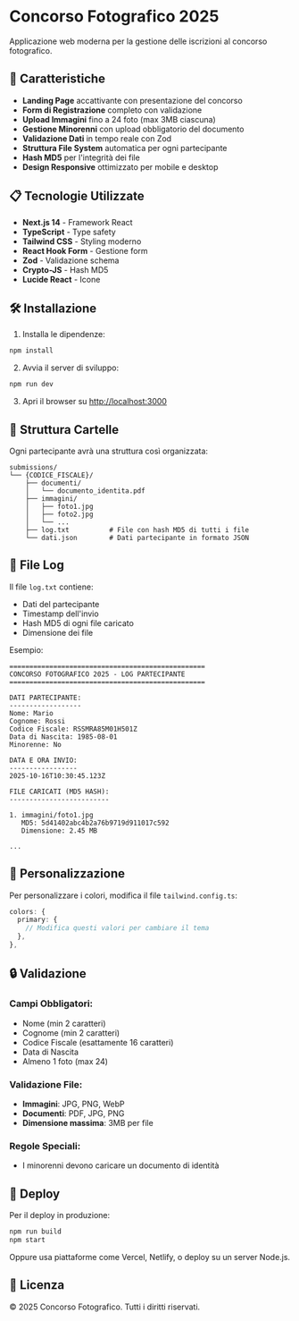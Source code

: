 # Concorso Fotografico 2025

Applicazione web moderna per la gestione delle iscrizioni al concorso fotografico.

## 🚀 Caratteristiche

- **Landing Page** accattivante con presentazione del concorso
- **Form di Registrazione** completo con validazione
- **Upload Immagini** fino a 24 foto (max 3MB ciascuna)
- **Gestione Minorenni** con upload obbligatorio del documento
- **Validazione Dati** in tempo reale con Zod
- **Struttura File System** automatica per ogni partecipante
- **Hash MD5** per l'integrità dei file
- **Design Responsive** ottimizzato per mobile e desktop

## 📋 Tecnologie Utilizzate

- **Next.js 14** - Framework React
- **TypeScript** - Type safety
- **Tailwind CSS** - Styling moderno
- **React Hook Form** - Gestione form
- **Zod** - Validazione schema
- **Crypto-JS** - Hash MD5
- **Lucide React** - Icone

## 🛠️ Installazione

1. Installa le dipendenze:
```bash
npm install
```

2. Avvia il server di sviluppo:
```bash
npm run dev
```

3. Apri il browser su [http://localhost:3000](http://localhost:3000)

## 📁 Struttura Cartelle

Ogni partecipante avrà una struttura così organizzata:

```
submissions/
└── {CODICE_FISCALE}/
    ├── documenti/
    │   └── documento_identita.pdf
    ├── immagini/
    │   ├── foto1.jpg
    │   ├── foto2.jpg
    │   └── ...
    ├── log.txt          # File con hash MD5 di tutti i file
    └── dati.json        # Dati partecipante in formato JSON
```

## 📝 File Log

Il file `log.txt` contiene:
- Dati del partecipante
- Timestamp dell'invio
- Hash MD5 di ogni file caricato
- Dimensione dei file

Esempio:
```
=================================================
CONCORSO FOTOGRAFICO 2025 - LOG PARTECIPANTE
=================================================

DATI PARTECIPANTE:
------------------
Nome: Mario
Cognome: Rossi
Codice Fiscale: RSSMRA85M01H501Z
Data di Nascita: 1985-08-01
Minorenne: No

DATA E ORA INVIO:
-----------------
2025-10-16T10:30:45.123Z

FILE CARICATI (MD5 HASH):
-------------------------

1. immagini/foto1.jpg
   MD5: 5d41402abc4b2a76b9719d911017c592
   Dimensione: 2.45 MB

...
```

## 🎨 Personalizzazione

Per personalizzare i colori, modifica il file `tailwind.config.ts`:

```typescript
colors: {
  primary: {
    // Modifica questi valori per cambiare il tema
  },
},
```

## 🔒 Validazione

### Campi Obbligatori:
- Nome (min 2 caratteri)
- Cognome (min 2 caratteri)
- Codice Fiscale (esattamente 16 caratteri)
- Data di Nascita
- Almeno 1 foto (max 24)

### Validazione File:
- **Immagini**: JPG, PNG, WebP
- **Documenti**: PDF, JPG, PNG
- **Dimensione massima**: 3MB per file

### Regole Speciali:
- I minorenni devono caricare un documento di identità

## 🚀 Deploy

Per il deploy in produzione:

```bash
npm run build
npm start
```

Oppure usa piattaforme come Vercel, Netlify, o deploy su un server Node.js.

## 📄 Licenza

© 2025 Concorso Fotografico. Tutti i diritti riservati.
